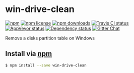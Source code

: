 # win-drive-clean
[![npm](https://img.shields.io/npm/v/win-drive-clean.svg?style=flat-square)](https://npmjs.com/package/win-drive-clean)
[![npm license](https://img.shields.io/npm/l/win-drive-clean.svg?style=flat-square)](https://npmjs.com/package/win-drive-clean)
[![npm downloads](https://img.shields.io/npm/dm/win-drive-clean.svg?style=flat-square)](https://npmjs.com/package/win-drive-clean)
[![Travis CI status](https://img.shields.io/travis/resin-io-modules/win-drive-clean/master.svg?style=flat-square&label=linux)](https://travis-ci.org/resin-io-modules/win-drive-clean/branches)
[![AppVeyor status](https://img.shields.io/appveyor/ci/resin-io/win-drive-clean/master.svg?style=flat-square&label=windows)](https://ci.appveyor.com/project/resin-io/win-drive-clean/branch/master)
[![Dependency status](https://img.shields.io/david/resin-io-modules/win-drive-clean.svg?style=flat-square)](https://david-dm.org/resin-io-modules/win-drive-clean)
[![Gitter Chat](https://img.shields.io/gitter/room/resin-io/etcher.svg?style=flat-square)](https://gitter.im/resin-io/etcher)

Remove a disks partition table on Windows

## Install via [npm](https://npmjs.com)

```sh
$ npm install --save win-drive-clean
```
